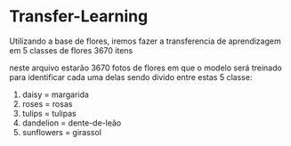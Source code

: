 # Transfer-Learning
Utilizando a base de flores, iremos fazer a transferencia de aprendizagem em 5 classes de flores 3670 itens

neste arquivo estarão 3670 fotos de flores em que o modelo será treinado para identificar cada uma delas sendo
divido entre estas 5 classe:


1. daisy = margarida 
2. roses = rosas
3. tulips = tulipas
4. dandelion = dente-de-leão
5. sunflowers = girassol
